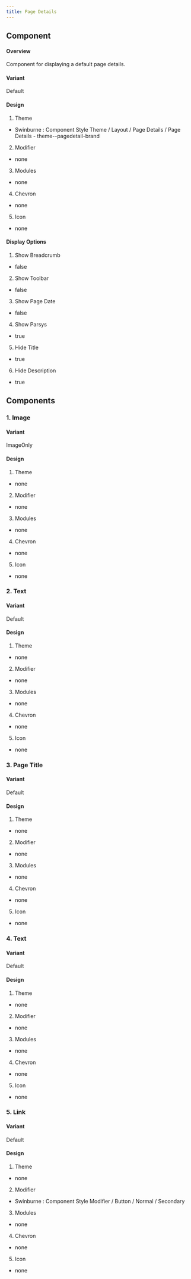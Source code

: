 ```yaml
---
title: Page Details
---
```

## Component
#### Overview
  Component for displaying a default page details.
#### Variant
  Default
#### Design
1. Theme
 * Swinburne : Component Style Theme / Layout / Page Details / Page Details - theme--pagedetail-brand
2. Modifier
 * none
3. Modules
 * none
4. Chevron
 * none
5. Icon
 * none
#### Display Options
1. Show Breadcrumb
 * false
2. Show Toolbar
 * false
3. Show Page Date
 * false
4. Show Parsys
 * true
5. Hide Title
 * true
6. Hide Description
 * true
 
## Components
### 1. Image
#### Variant
  ImageOnly
#### Design
1. Theme
 * none
2. Modifier
 * none
3. Modules
 * none
4. Chevron
 * none
5. Icon
 * none
 
### 2. Text
#### Variant
  Default
#### Design
1. Theme
 * none
2. Modifier
 * none
3. Modules
 * none
4. Chevron
 * none
5. Icon
 * none
 
### 3. Page Title
#### Variant
  Default
#### Design
 1. Theme
  * none
 2. Modifier
  * none
 3. Modules
  * none
 4. Chevron
  * none
 5. Icon
  * none
  
### 4. Text
#### Variant
  Default
#### Design
1. Theme
 * none
2. Modifier
 * none
3. Modules
 * none
4. Chevron
 * none
5. Icon
 * none
  
### 5. Link
#### Variant
  Default
#### Design
1. Theme
 * none
2. Modifier
 * Swinburne : Component Style Modifier / Button / Normal / Secondary
3. Modules
 * none
4. Chevron
 * none
5. Icon
 * none

